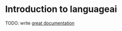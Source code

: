# Introduction to languageai

TODO: write [great documentation](http://jacobian.org/writing/what-to-write/)
